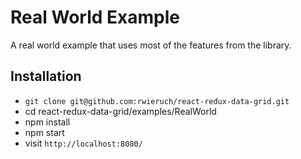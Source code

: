 # Real World Example

A real world example that uses most of the features from the library.

## Installation

* `git clone git@github.com:rwieruch/react-redux-data-grid.git`
* cd react-redux-data-grid/examples/RealWorld
* npm install
* npm start
* visit `http://localhost:8080/`
